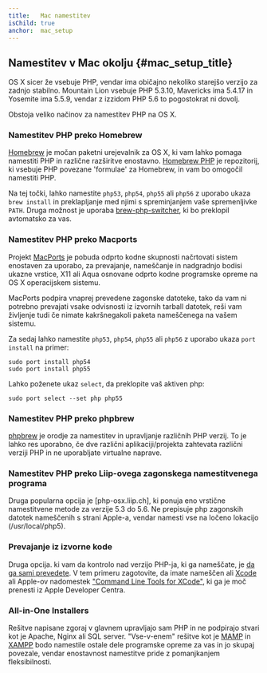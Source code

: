 ```yaml
---
title:   Mac namestitev
isChild: true
anchor:  mac_setup
---
```


## Namestitev v Mac okolju {#mac_setup_title}

OS X sicer že vsebuje PHP, vendar ima običajno nekoliko starejšo verzijo za zadnjo stabilno. Mountain Lion vsebuje PHP 5.3.10,
Mavericks ima 5.4.17 in Yosemite ima 5.5.9, vendar z izzidom PHP 5.6 to pogostokrat ni dovolj.

Obstoja veliko načinov za namestitev PHP na OS X.

### Namestitev PHP preko Homebrew

[Homebrew] je močan paketni urejevalnik za OS X, ki vam lahko pomaga namestiti PHP in različne razširitve enostavno.
[Homebrew PHP] je repozitorij, ki vsebuje PHP povezane 'formulae' za Homebrew, in vam bo omogočil
namestiti PHP.

Na tej točki, lahko namestite `php53`, `php54`, `php55` ali `php56` z uporabo ukaza `brew install`
in preklapljanje med njimi s spreminjanjem vaše spremenljivke `PATH`. Druga možnost je uporaba [brew-php-switcher][brew-php-switcher],
ki bo preklopil avtomatsko za vas.

### Namestitev PHP preko Macports

Projekt [MacPorts] je pobuda odprto kodne skupnosti načrtovati
sistem enostaven za uporabo, za prevajanje, nameščanje in nadgradnjo bodisi
ukazne vrstice, X11 ali Aqua osnovane odprto kodne programske opreme na OS X operacijskem
sistemu.

MacPorts podpira vnaprej prevedene zagonske datoteke, tako da vam ni potrebno prevajati vsake
odvisnosti iz izvornih tarball datotek, reši vam življenje tudi če
nimate kakršnegakoli paketa nameščenega na vašem sistemu.

Za sedaj lahko namestite `php53`, `php54`, `php55` ali `php56` z uporabo ukaza `port install` na primer:

    sudo port install php54
    sudo port install php55

Lahko poženete ukaz `select`, da preklopite vaš aktiven php:

    sudo port select --set php php55

### Namestitev PHP preko phpbrew

[phpbrew] je orodje za namestitev in upravljanje različnih PHP verzij. To je lahko res uporabno, če dve različni
aplikaciji/projekta zahtevata različni verziji PHP in ne uporabljate virtualne naprave.

### Namestitev PHP preko Liip-ovega zagonskega namestitvenega programa

Druga popularna opcija je [php-osx.liip.ch], ki ponuja eno vrstične namestitvene metode za verzije 5.3 do 5.6.
Ne prepisuje php zagonskih datotek nameščenih s strani Apple-a, vendar namesti vse na ločeno lokacijo (/usr/local/php5).

### Prevajanje iz izvorne kode

Druga opcija. ki vam da kontrolo nad verzijo PHP-ja, ki ga nameščate, je [da ga sami prevedete][mac-compile].
V tem primeru zagotovite, da imate nameščen ali [Xcode][xcode-gcc-substitution] ali Apple-ov nadomestek
["Command Line Tools for XCode"], ki ga je moč prenesti iz Apple Developer Centra.

### All-in-One Installers

Rešitve napisane zgoraj v glavnem upravljajo sam PHP in ne podpirajo stvari kot je Apache, Nginx ali SQL server.
"Vse-v-enem" rešitve kot je [MAMP][mamp-downloads] in [XAMPP][xampp] bodo namestile ostale dele programske opreme za
vas in jo skupaj povezale, vendar enostavnost namestitve pride z pomanjkanjem fleksibilnosti.


[Homebrew]: http://brew.sh/
[Homebrew PHP]: https://github.com/Homebrew/homebrew-php#installation
[MacPorts]: https://www.macports.org/install.php
[phpbrew]: https://github.com/phpbrew/phpbrew
[mac-compile]: http://php.net/manual/install.macosx.compile
[xcode-gcc-substitution]: https://github.com/kennethreitz/osx-gcc-installer
["Command Line Tools for XCode"]: https://developer.apple.com/downloads
[mamp-downloads]: http://www.mamp.info/en/downloads/
[xampp]: http://www.apachefriends.org/en/xampp.html
[brew-php-switcher]: https://github.com/philcook/brew-php-switcher
